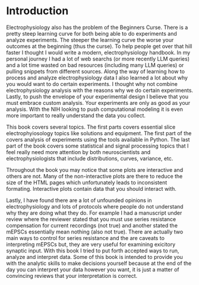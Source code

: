# Introduction

Electrophysiology also has the problem of the Beginners Curse. There is a pretty steep learning curve for both being able to do experiments and analyze experiments. The steeper the learning curve the worse your outcomes at the beginning (thus the curse). To help people get over that hill faster I thought I would write a modern, electrophysiology handbook. In my personal journey I had a lot of web searchs (or more recently LLM queries) and a lot time wasted on bad resources (including many LLM queries) or pulling snippets from different sources. Along the way of learning how to process and analyze electrophysiology data I also learned a lot about why you would want to do certain experiments. I thought why not combine electrophysiology analysis with the reasons why we do certain experiments. Lastly, to push the envelope of your experimental design I believe that you must embrace custom analysis. Your experiments are only as good as your analysis. With the NIH looking to push computational modeling it is even more important to really understand the data you collect.

This book covers several topics. The first parts covers essential slice electrophyiosology topics like solutions and equipment. The first part of the covers analysis of experiments using the tools available in Python. The last part of the book covers some statistical and signal processing topics that I feel really need more attention by both neuroscientists and electrophysiologists that include distributions, curves, variance, etc.

Throughout the book you may notice that some plots are interactive and others are not. Many of the non-interactive plots are there to reduce the size of the HTML pages which unfortunately leads to inconsistent formating. Interactive plots contain data that you should interact with.

Lastly, I have found there are a lot of unfounded opinions in electrophysiology and lots of protocols where people do not understand why they are doing what they do. For example I had a manuscript under review where the reviewer stated that you must use series resistance compensation for current recordings (not true) and another stated the mEPSCs essentially mean nothing (also not true). There are actually two main ways to control for series resistance and the are caveats to interpreting mEPSCs but, they are very useful for examining exicitory synaptic input. With this book I tried to put forth accepted ways to run, analyze and interpret data. Some of this book is intended to provide you with the analytic skills to make decisions yourself because at the end of the day you can interpret your data however you want, it is just a matter of convincing reviews that your interpretation is correct. 